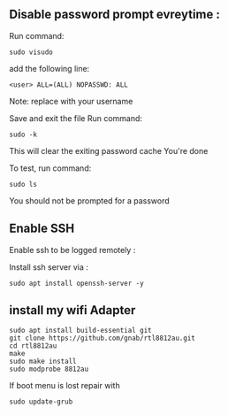 Disable password prompt evreytime :
----

Run command:
```ssh
sudo visudo
```
 add the following line:
 ```
<user> ALL=(ALL) NOPASSWD: ALL
```
Note: replace <user> with your username

Save and exit the file
Run command:
```
sudo -k
```
This will clear the exiting password cache
You're done

To test, run command:
```
sudo ls
```
You should not be prompted for a password






Enable SSH 
----

Enable ssh to be logged remotely :

Install ssh server via :
```
sudo apt install openssh-server -y
```


install my wifi Adapter 
----
```
sudo apt install build-essential git
git clone https://github.com/gnab/rtl8812au.git
cd rtl8812au
make
sudo make install
sudo modprobe 8812au
```


If boot menu is lost repair with
```
sudo update-grub
```
